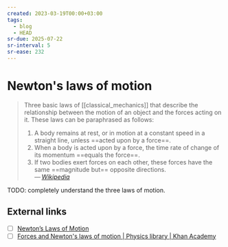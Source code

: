```yaml
---
created: 2023-03-19T00:00+03:00
tags:
  - blog
  - HEAD
sr-due: 2025-07-22
sr-interval: 5
sr-ease: 232
---
```


# Newton's laws of motion

> Three basic laws of [[classical_mechanics]] that describe the relationship between the motion of an object and the forces acting on it. These laws can be paraphrased as follows:
>
> 1. A body remains at rest, or in motion at a constant speed in a straight line, unless ==acted upon by a force==.
> 2. When a body is acted upon by a force, the time rate of change of its momentum ==equals the force==.
> 	1. If two bodies exert forces on each other, these forces have the same ==magnitude but== opposite directions.\
>    — <cite>[Wikipedia](https://en.wikipedia.org/wiki/Newton%27s_laws_of_motion)</cite>

TODO: completely understand the three laws of motion.

## External links

- [ ] [Newton’s Laws of Motion](https://www1.grc.nasa.gov/beginners-guide-to-aeronautics/newtons-laws-of-motion/)
- [ ] [Forces and Newton's laws of motion | Physics library | Khan Academy](https://www.khanacademy.org/science/physics/forces-newtons-laws)
